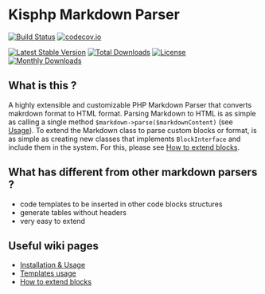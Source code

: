 # Kisphp Markdown Parser

[![Build Status](https://travis-ci.org/kisphp/markdown-parser.svg?branch=master)](https://travis-ci.org/kisphp/markdown-parser)
[![codecov.io](https://codecov.io/github/kisphp/markdown-parser/coverage.svg?branch=master)](https://codecov.io/github/kisphp/markdown-parser?branch=master)

[![Latest Stable Version](https://poser.pugx.org/kisphp/markdown-parser/v/stable)](https://packagist.org/packages/kisphp/markdown-parser)
[![Total Downloads](https://poser.pugx.org/kisphp/markdown-parser/downloads)](https://packagist.org/packages/kisphp/markdown-parser)
[![License](https://poser.pugx.org/kisphp/markdown-parser/license)](https://packagist.org/packages/kisphp/markdown-parser)
[![Monthly Downloads](https://poser.pugx.org/kisphp/markdown-parser/d/monthly)](https://packagist.org/packages/kisphp/markdown-parser)

## What is this ?

A highly extensible and customizable PHP Markdown Parser that converts makrdown format to HTML format.
Parsing Markdown to HTML is as simple as calling a single method `$markdown->parse($markdownContent)` (see [Usage](https://github.com/kisphp/markdown-parser/wiki)).
To extend the Markdown class to parse custom blocks or format, is as simple as creating new classes that implements `BlockInterface` and include them in the system.
For this, please see [How to extend blocks](https://github.com/kisphp/markdown-parser/wiki/Blocks-Extension-Points).

## What has different from other markdown parsers ?
- code templates to be inserted in other code blocks structures
- generate tables without headers
- very easy to extend

## Useful wiki pages

- [Installation &amp; Usage](https://github.com/kisphp/markdown-parser/wiki)
- [Templates usage](https://github.com/kisphp/markdown-parser/wiki/Template-blocks)
- [How to extend blocks](https://github.com/kisphp/markdown-parser/wiki/Blocks-Extension-Points)
